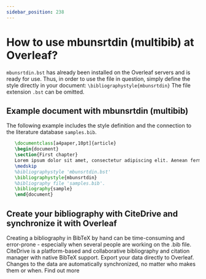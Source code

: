 ```yaml
---
sidebar_position: 238
---
```


# How to use mbunsrtdin (multibib) at Overleaf?
`mbunsrtdin.bst` has already been installed on the Overleaf servers and is ready for use. Thus, in order to use the file in question, simply define the style directly in your document: `\bibliographystyle{mbunsrtdin}` The file extension `.bst` can be omitted.

## Example document with mbunsrtdin (multibib)
The following example includes the style definition and the connection to the literature database `samples.bib`.
```tex
   \documentclass[a4paper,10pt]{article}
   \begin{document}
   \section{First chapter}
   Lorem ipsum dolor sit amet, consectetur adipiscing elit. Aenean fermentum justo massa, ut maximus mauris sodales et. Aenean vel elit a erat rhoncus pharetra.
   \medskip
   %bibliographystyle 'mbunsrtdin.bst'
   \bibliographystyle{mbunsrtdin}
   %bibliography file 'samples.bib'.
   \bibliography{sample}
   \end{document}
```

## Create your bibliography with CiteDrive and synchronize it with Overleaf
Creating a bibliography in BibTeX by hand can be time-consuming and error-prone - especially when several people are working on the .bib file. CiteDrive is a platform-based and collaborative bibliography and citation manager with native BibTeX support. Export your data directly to Overleaf. Changes to the data are automatically synchronized, no matter who makes them or when. Find out more